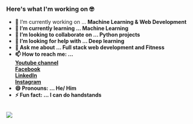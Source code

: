 ### Here's what I'm working on 🤓<br>



- 🔭 I’m currently working on ... <b>Machine Learning & Web Development<b>
- 🌱 I’m currently learning ... Machine Learning
- 👯 I’m looking to collaborate on ... Python projects
- 🤔 I’m looking for help with ... Deep learning
- 💬 Ask me about ... Full stack web development and Fitness
- 📫 How to reach me: ... <br>
    [Youtube channel](https://www.youtube.com/channel/UCbyoTZ9guFWEC5BaKRkV9Aw)<br>
    [Facebook](https://web.facebook.com/pavstar619)<br>
    [LinkedIn](https://www.linkedin.com/in/pavel-rahman/)<br>
    [Instagram](https://www.instagram.com/pavstar619/)<br>
- 😄 Pronouns: ... He/ Him
- ⚡ Fun fact: ... I can do handstands

<br>
<image align="center" src="https://github-readme-stats.vercel.app/api?username=pavstar619&theme=dracula"> 
<br>

